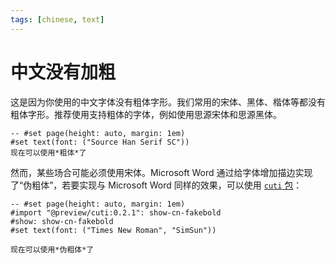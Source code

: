 ```yaml
---
tags: [chinese, text]
---
```

# 中文没有加粗

这是因为你使用的中文字体没有粗体字形。我们常用的宋体、黑体、楷体等都没有粗体字形。推荐使用支持粗体的字体，例如使用思源宋体和思源黑体。

```typst
-- #set page(height: auto, margin: 1em)
#set text(font: ("Source Han Serif SC"))
现在可以使用*粗体*了
```

然而，某些场合可能必须使用宋体。Microsoft Word 通过给字体增加描边实现了“伪粗体”，若要实现与 Microsoft Word 同样的效果，可以使用 [`cuti` 包](https://typst.app/universe/package/cuti)：

```typst
-- #set page(height: auto, margin: 1em)
#import "@preview/cuti:0.2.1": show-cn-fakebold
#show: show-cn-fakebold
#set text(font: ("Times New Roman", "SimSun"))

现在可以使用*伪粗体*了

```

